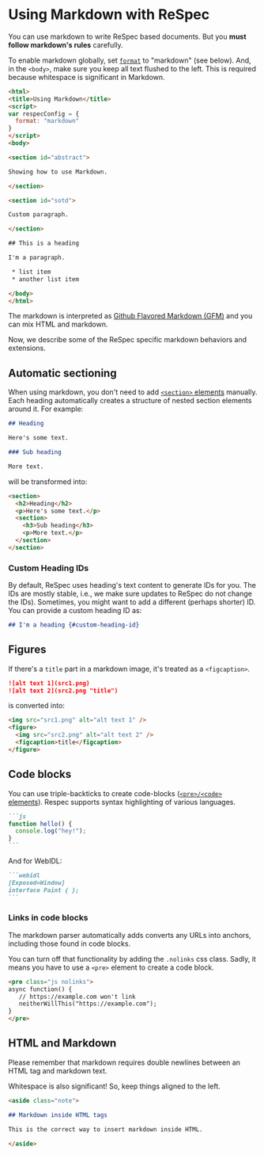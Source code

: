 # Using Markdown with ReSpec

You can use markdown to write ReSpec based documents. But you **must follow markdown's rules** carefully.
 
To enable markdown globally, set [`format`](format) to "markdown" (see below). And, in the `<body>`, make sure you keep all text flushed to the left. This is required because whitespace is significant in Markdown. 

```html "example": "Configuring ReSpec to use Markdown."
<html>
<title>Using Markdown</title>
<script>
var respecConfig = {
  format: "markdown"
}
</script>
<body>

<section id="abstract">

Showing how to use Markdown.

</section>

<section id="sotd">

Custom paragraph.

</section>

## This is a heading

I'm a paragraph.

 * list item
 * another list item

</body>
</html>
```

The markdown is interpreted as [Github Flavored Markdown (GFM)](https://guides.github.com/features/mastering-markdown/) and you can mix HTML and markdown.

Now, we describe some of the ReSpec specific markdown behaviors and extensions.

## Automatic sectioning

When using markdown, you don't need to add [`<section>` elements](section) manually. Each heading automatically creates a structure of nested section elements around it. For example:

```markdown "example": "Markdown headings and automatic section structure generation."
## Heading

Here's some text.

### Sub heading

More text.
```

will be transformed into:

<samp>

```html
<section>
  <h2>Heading</h2>
  <p>Here's some text.</p>
  <section>
    <h3>Sub heading</h3>
    <p>More text.</p>
  </section>
</section>
```

</samp>

### Custom Heading IDs

By default, ReSpec uses heading's text content to generate IDs for you. The IDs are mostly stable, i.e., we make sure updates to ReSpec do not change the IDs). Sometimes, you might want to add a different (perhaps shorter) ID. You can provide a custom heading ID as:

```markdown "example": "Specifying a custom ID for a heading."
## I'm a heading {#custom-heading-id}
```

## Figures

If there's a `title` part in a markdown image, it's treated as a `<figcaption>`.

```markdown "example": "Markdown syntax for img and figure." So,
![alt text 1](src1.png)
![alt text 2](src2.png "title")
```
is converted into:

```html
<img src="src1.png" alt="alt text 1" />
<figure>
  <img src="src2.png" alt="alt text 2" />
  <figcaption>title</figcaption>
</figure>
```

## Code blocks

You can use triple-backticks to create code-blocks ([`<pre>/<code>` elements](pre-and-code-elements)). Respec supports syntax highlighting of various languages.

````markdown "example": "A simple code-block with language hint."
```js
function hello() {
  console.log("hey!");
}
```
````

And for WebIDL:

````markdown "example": "A WebIDL block."
```webidl
[Exposed=Window]
interface Paint { };
```
````

### Links in code blocks
The markdown parser automatically adds converts any URLs into anchors, including those found in code blocks. 

You can turn off that functionality by adding the `.nolinks` css class. Sadly, it means you have to use a `<pre>` element to create a code block.

```HTML
<pre class="js nolinks">
async function() {
   // https://example.com won't link
   neitherWillThis("https://example.com");
}
</pre> 
```  


## HTML and Markdown

Please remember that markdown requires double newlines between an HTML tag and markdown text. 

Whitespace is also significant! So, keep things aligned to the left.

```markdown "example": "Mixing HTML and markdown."
<aside class="note">

## Markdown inside HTML tags

This is the correct way to insert markdown inside HTML.

</aside>
```
